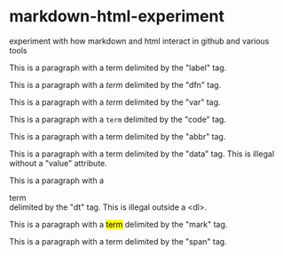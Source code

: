 # markdown-html-experiment
experiment with how markdown and html interact in github and various tools

This is a paragraph with a <label>term</label> delimited by the "label" tag.

This is a paragraph with a <dfn>term</dfn> delimited by the "dfn" tag.

This is a paragraph with a <var>term</var> delimited by the "var" tag.

This is a paragraph with a <code>term</code> delimited by the "code" tag.

This is a paragraph with a <abbr>term</abbr> delimited by the "abbr" tag.

This is a paragraph with a <data>term</data> delimited by the "data" tag. This is illegal without a "value" attribute.

This is a paragraph with a <dt>term</dt> delimited by the "dt" tag. This is illegal outside a &lt;dl&gt;.

This is a paragraph with a <mark>term</mark> delimited by the "mark" tag.

This is a paragraph with a <span>term</span> delimited by the "span" tag.
